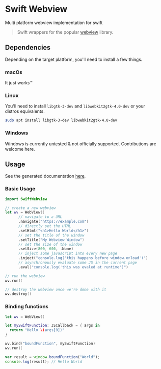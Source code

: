 # Swift Webview

Multi platform webview implementation for swift

> Swift wrappers for the popular [webview](https://github.com/webview/webview) library.

## Dependencies

Depending on the target platform, you'll need to install a few things.

### macOs

It just works™

### Linux

You'll need to install `libgtk-3-dev` and `libwebkit2gtk-4.0-dev` or your distros equivalents.

```sh
sudo apt install libgtk-3-dev libwebkit2gtk-4.0-dev
```

### Windows

Windows is currently untested & not officially supported. Contributions are welcome here.

## Usage

See the generated documentation [here](https://jakenvac.github.io/SwiftWebview/).

### Basic Usage

```swift
import SwiftWebview

// create a new webview
let wv = WebView()
      // navigate to a URL
      .navigate("https://example.com")
      // directly set the HTML
      .setHtml("<h1>Hello World</h1>")
      // set the title of the window
      .setTitle("My Webview Window")
      // set the size of the window
      .setSize(800, 600, .None)
      // inject some javascript into every new page
      .inject("console.log('this happens before window.onload')")
      // asynchronously evaluate some JS in the current page
      .eval("console.log('this was evaled at runtime')")

// run the webview
wv.run()

// destroy the webview once we're done with it
wv.destroy()
```

### Binding functions

```swift
let wv = WebView()

let mySwiftFunction: JSCallback = { args in
  return "Hello \(args[0])"
}

wv.bind("boundFunction", mySwiftFunction)
wv.run()
```

```javascript
var result = window.boundFunction("World");
console.log(result); // Hello World
```
